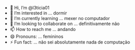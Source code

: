 - 👋 Hi, I’m @l3ticia01
- 👀 I’m interested in ... dormir
- 🌱 I’m currently learning ... mexer no computador
- 💞️ I’m looking to collaborate on ... definitivamente não
- 📫 How to reach me ... andando
- 😄 Pronouns: ... femininos
- ⚡ Fun fact: ... não sei absolutamente nada de computação

<!---
l3ticia01/l3ticia01 is a ✨ special ✨ repository because its `README.md` (this file) appears on your GitHub profile.
You can click the Preview link to take a look at your changes.
--->
